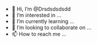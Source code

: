 - 👋 Hi, I’m @Drsdsdsdsdd
- 👀 I’m interested in ...
- 🌱 I’m currently learning ...
- 💞️ I’m looking to collaborate on ...
- 📫 How to reach me ...

<!---
Drsdsdsdsdd/Drsdsdsdsdd is a ✨ special ✨ repository because its `README.md` (this file) appears on your GitHub profile.
You can click the Preview link to take a look at your changes.
--->
